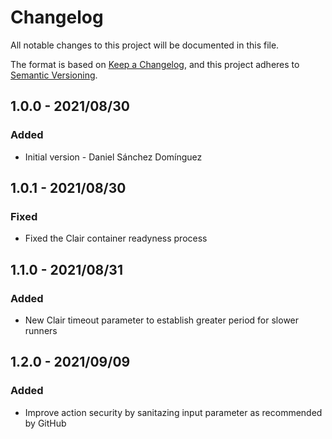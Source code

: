 # Changelog

All notable changes to this project will be documented in this file.

The format is based on [Keep a Changelog](https://keepachangelog.com/en/1.0.0/),
and this project adheres to
[Semantic Versioning](https://semver.org/spec/v2.0.0.html).

## 1.0.0 - 2021/08/30

### Added

* Initial version - Daniel Sánchez Domínguez

## 1.0.1 - 2021/08/30

### Fixed

* Fixed the Clair container readyness process

## 1.1.0 - 2021/08/31

### Added

* New Clair timeout parameter to establish greater period for slower runners

## 1.2.0 - 2021/09/09

### Added

* Improve action security by sanitazing input parameter as recommended by GitHub
